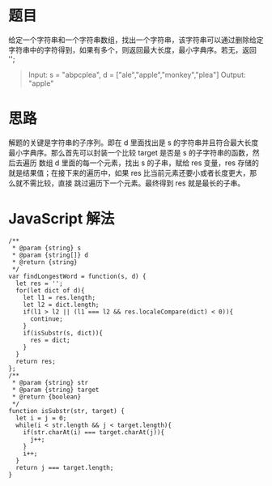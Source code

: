 # 题目
给定一个字符串和一个字符串数组，找出一个字符串，该字符串可以通过删除给定字符串中的字符得到，如果有多个，则返回最大长度，最小字典序。若无，返回 '';

> Input:
s = "abpcplea", d = ["ale","apple","monkey","plea"]
Output:
"apple"

# 思路
解题的关键是字符串的子序列。即在 d 里面找出是 s 的字符串并且符合最大长度最小字典序。那么首先可以封装一个比较 target 是否是 s 的子字符串的函数，然后去遍历
数组 d 里面的每一个元素，找出 s 的子串，赋给 res 变量，res 存储的就是结果值；在接下来的遍历中，如果 res 比当前元素还要小或者长度更大，那么就不需比较，直接
跳过遍历下一个元素。最终得到 res 就是最长的子串。

# JavaScript 解法
```
/**
 * @param {string} s
 * @param {string[]} d
 * @return {string}
 */
var findLongestWord = function(s, d) {
  let res = '';
  for(let dict of d){
    let l1 = res.length;
    let l2 = dict.length;
    if(l1 > l2 || (l1 === l2 && res.localeCompare(dict) < 0)){
      continue;
    }
    if(isSubstr(s, dict)){
      res = dict;
    }
  }
  return res;
};
/**
 * @param {string} str
 * @param {string} target
 * @return {boolean}
 */
function isSubstr(str, target) {
  let i = j = 0;
  while(i < str.length && j < target.length){
    if(str.charAt(i) === target.charAt(j)){
      j++;
    }
    i++;
  }
  return j === target.length;
}
```
